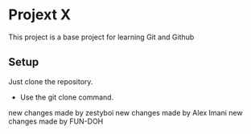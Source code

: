 # Projext X

This project is a base project for learning Git and Github

## Setup

Just clone the repository. 

- Use the git clone command.

new changes made by zestyboi
new changes made by Alex Imani
new changes made by FUN-DOH
